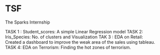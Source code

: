 # TSF
The Sparks Internship 

TASK 1 :
  Student_scores: A simple Linear Regression model 
TASK 2:
  Iris_Species: No. of clusters and Visualization
TAK 3 :
  EDA on Retail: Created a dashboard to improve the weak area of the sales using tableau.
TASK 4:
  EDA on Terrorism: Finding the hot zones of terrorism. 
